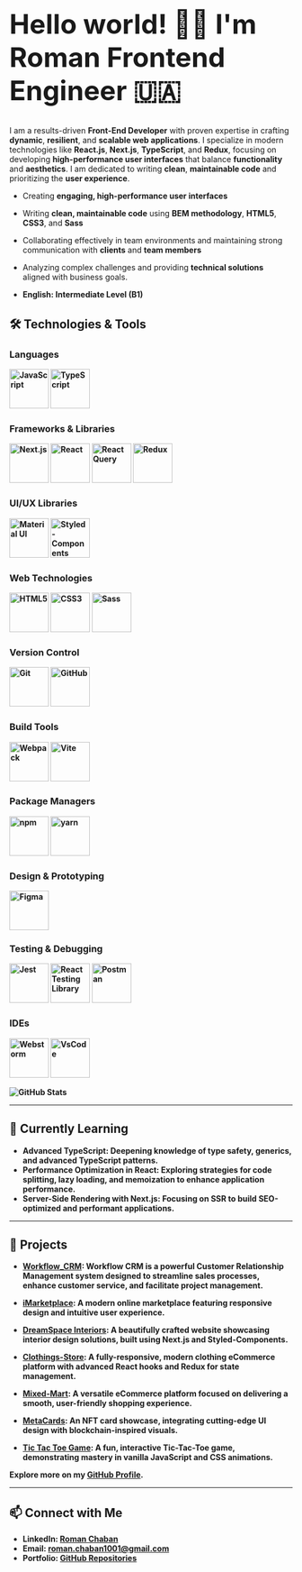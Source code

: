 <h1 style="font-size: 48px;">Hello world! 👋🏻 I'm Roman Frontend Engineer 🇺🇦</h1>

I am a results-driven <strong>Front-End Developer</strong> with proven expertise in crafting <strong>dynamic</strong>, <strong>resilient</strong>, and <strong>scalable web applications</strong>. I specialize in modern technologies like <strong>React.js</strong>, <strong>Next.js</strong>, <strong>TypeScript</strong>, and <strong>Redux</strong>, focusing on developing <strong>high-performance user interfaces</strong> that balance <strong>functionality</strong> and <strong>aesthetics</strong>. I am dedicated to writing <strong>clean</strong>, <strong>maintainable code</strong> and prioritizing the <strong>user experience</strong>.

- Creating **engaging, high-performance user interfaces**
- Writing **clean, maintainable code** using **BEM methodology**, **HTML5**, **CSS3**, and **Sass**
- Collaborating effectively in team environments and maintaining strong communication with **clients** and **team members**
- Analyzing complex challenges and providing **technical solutions** aligned with business goals.

- <strong>English: Intermediate Level (B1)<strong/>

## 🛠️ Technologies & Tools

### **Languages**
<p>
  <img src="https://skillicons.dev/icons?i=js&theme=light" alt="JavaScript" width="70" height="70" />
  <img src="https://skillicons.dev/icons?i=ts&theme=light" alt="TypeScript" width="70" height="70" />
</p>

### **Frameworks & Libraries**
<p>
  <img src="https://skillicons.dev/icons?i=next&theme=light" alt="Next.js" width="70" height="70" />
  <img src="https://skillicons.dev/icons?i=react&theme=light" alt="React" width="70" height="70" />
  <img src="https://go-skill-icons.vercel.app/api/icons?i=reactquery" alt="React Query" width="70" height="70" />
  <img src="https://skillicons.dev/icons?i=redux&theme=light" alt="Redux" width="70" height="70" />
</p>

### **UI/UX Libraries**
<p>
  <img src="https://skillicons.dev/icons?i=materialui&theme=light" alt="Material UI" width="70" height="70" />
  <img src="https://skillicons.dev/icons?i=styledcomponents&theme=light" alt="Styled-Components" width="70" height="70" />
</p>

### **Web Technologies**
<p>
  <img src="https://skillicons.dev/icons?i=html&theme=light" alt="HTML5" width="70" height="70" />
  <img src="https://skillicons.dev/icons?i=css&theme=light" alt="CSS3" width="70" height="70" />
  <img src="https://skillicons.dev/icons?i=sass&theme=light" alt="Sass" width="70" height="70" />
</p>

### **Version Control**
<p>
  <img src="https://skillicons.dev/icons?i=git&theme=light" alt="Git" width="70" height="70" />
  <img src="https://skillicons.dev/icons?i=github&theme=light" alt="GitHub" width="70" height="70" />
</p>

### **Build Tools**
<p>
  <img src="https://skillicons.dev/icons?i=webpack&theme=light" alt="Webpack" width="70" height="70" />
  <img src="https://skillicons.dev/icons?i=vite&theme=light" alt="Vite" width="70" height="70" />
</p>

### **Package Managers**
<p>
  <img src="https://skillicons.dev/icons?i=npm&theme=light" alt="npm" width="70" height="70" />
  <img src="https://skillicons.dev/icons?i=yarn&theme=light" alt="yarn" width="70" height="70" />
</p>

### **Design & Prototyping**
<p>
  <img src="https://skillicons.dev/icons?i=figma&theme=light" alt="Figma" width="70" height="70" />
</p>

### **Testing & Debugging**
<p>
   <img src="https://skillicons.dev/icons?i=jest&theme=light" alt="Jest" width="70" height="70" />
   <img src="https://go-skill-icons.vercel.app/api/icons?i=testinglibrary&theme=light"  alt="React Testing Library" width="70" height="70"  />
    <img src="https://skillicons.dev/icons?i=postman&theme=light" alt="Postman" width="70" height="70" />
</p>

### **IDEs**
<p>
  <img src="https://skillicons.dev/icons?i=webstorm&theme=light" alt="Webstorm" width="70" height="70" />
  <img src="https://skillicons.dev/icons?i=vscode&theme=light" alt="VsCode" width="70" height="70" />
</p>

![GitHub Stats](https://github-readme-stats.vercel.app/api?username=roman-chaban&show_icons=true&theme=default)

---

## 🌱 Currently Learning

- **Advanced TypeScript**: Deepening knowledge of type safety, generics, and advanced TypeScript patterns.
- **Performance Optimization in React**: Exploring strategies for **code splitting**, **lazy loading**, and **memoization** to enhance application performance.
- **Server-Side Rendering with Next.js**: Focusing on **SSR** to build SEO-optimized and performant applications.

---

## 🚀 Projects

- **[Workflow_CRM](https://github.com/roman-chaban/Workflow_CRM)**: Workflow CRM is a powerful Customer Relationship Management system designed to streamline sales processes, enhance customer service, and facilitate project management.

- **[iMarketplace](https://roman-chaban.github.io/iMarketplace/)**: A modern online marketplace featuring **responsive design** and intuitive user experience.
- **[DreamSpace Interiors](https://dream-space-interiors.vercel.app/)**: A beautifully crafted website showcasing interior design solutions, built using **Next.js** and **Styled-Components**.
- **[Clothings-Store](https://clothing-store-tau-drab.vercel.app/)**: A fully-responsive, modern clothing eCommerce platform with advanced **React hooks** and **Redux** for state management.
- **[Mixed-Mart](https://tech-wave-one.vercel.app/)**: A versatile eCommerce platform focused on delivering a smooth, user-friendly shopping experience.
- **[MetaCards](https://nft-project-rosy.vercel.app/)**: An NFT card showcase, integrating **cutting-edge UI design** with blockchain-inspired visuals.
- **[Tic Tac Toe Game](https://roman-chaban.github.io/Tic_Tac_Toe_Game/)**: A fun, interactive Tic-Tac-Toe game, demonstrating mastery in **vanilla JavaScript** and **CSS animations**.

Explore more on my [GitHub Profile](https://github.com/roman-chaban?tab=repositories).

---

## 📫 Connect with Me

- **LinkedIn**: [Roman Chaban](https://www.linkedin.com/in/chaban1001/)
- **Email**: [roman.chaban1001@gmail.com](mailto:roman.chaban1001@gmail.com)
- **Portfolio**: [GitHub Repositories](https://github.com/roman-chaban?tab=repositories)
